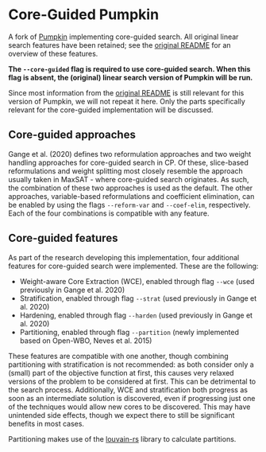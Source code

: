 # Core-Guided Pumpkin

A fork of [Pumpkin](https://github.com/ConSol-Lab/pumpkin) implementing core-guided search. All original linear search features have been retained; see the [original README](https://github.com/ConSol-Lab/Pumpkin/blob/main/README.md) for an overview of these features.

**The `--core-guided` flag is required to use core-guided search. When this flag is absent, the (original) linear search version of Pumpkin will be run.**

Since most information from the [original README](https://github.com/ConSol-Lab/Pumpkin/blob/main/README.md) is still relevant for this version of Pumpkin, we will not repeat it here. Only the parts specifically relevant for the core-guided implementation will be discussed.

## Core-guided approaches
Gange et al. (2020) defines two reformulation approaches and two weight handling approaches for core-guided search in CP. Of these, slice-based reformulations and weight splitting most closely resemble the approach usually taken in MaxSAT - where core-guided search originates. As such, the combination of these two approaches is used as the default. The other approaches, variable-based reformulations and coefficient elimination, can be enabled by using the flags `--reform-var` and `--coef-elim`, respectively. Each of the four combinations is compatible with any feature.

## Core-guided features
As part of the research developing this implementation, four additional features for core-guided search were implemented. These are the following:
 - Weight-aware Core Extraction (WCE), enabled through flag `--wce` (used previously in Gange et al. 2020)
 - Stratification, enabled through flag `--strat` (used previously in Gange et al. 2020)
 - Hardening, enabled through flag `--harden` (used previously in Gange et al. 2020)
 - Partitioning, enabled through flag `--partition` (newly implemented based on Open-WBO, Neves et al. 2015)

These features are compatible with one another, though combining partitioning with stratification is not recommended: as both consider only a (small) part of the objective function at first, this causes very relaxed versions of the problem to be considered at first. This can be detrimental to the search process. Additionally, WCE and stratification both progress as soon as an intermediate solution is discovered, even if progressing just one of the techniques would allow new cores to be discovered. This may have unintended side effects, though we expect there to still be significant benefits in most cases.



Partitioning makes use of the [louvain-rs](https://github.com/graphext/louvain-rs) library to calculate partitions. 
